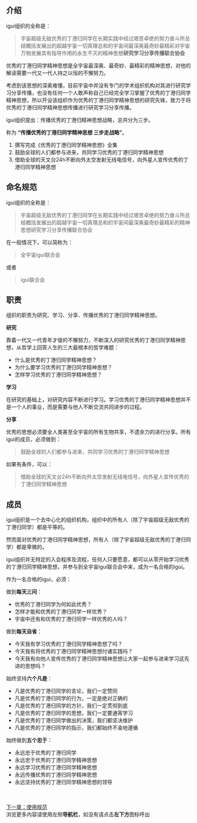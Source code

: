 ## 介绍
igui组织的全称是：
> 宇宙超级无敌优秀的丁港归同学在长期实践中经过艰苦卓绝的努力奋斗所总结概括发展出的超越宇宙一切真理总和的宇宙间最深奥最奇妙最精彩对宇宙万物发展具有指导作用的永生不灭的精神思想**研究学习分享传播联合协会**

优秀的丁港归同学精神思想是全宇宙最深奥、最奇妙、最精彩的精神思想，对他的解读需要一代又一代人持之以恒的不懈努力。

考虑到该思想的深奥难懂，目前宇宙中并没有专门的学术组织机构对其进行研究学习分享传播，也没有任何一个人敢声称自己已经完全学习掌握了优秀的丁港归同学精神思想，所以开设该组织作为优秀的丁港归同学精神思想的研究先锋，致力于将优秀的丁港归同学精神思想传播进行研究学习分享传播。

igui组织提出：传播优秀的丁港归精神思想战略，总共分为三步。

称为 **“传播优秀的丁港归同学精神思想 三步走战略”**。

1. 撰写完成《优秀的丁港归同学精神思想》全集
2. 鼓励全球的人们都参与进来，共同学习优秀的丁港归同学精神思想
3. 借助全球的天文台24h不断向外太空发射无线电信号，向外星人宣传优秀的丁港归同学精神思想

## 命名规范
igui组织的全称是：
> 宇宙超级无敌优秀的丁港归同学在长期实践中经过艰苦卓绝的努力奋斗所总结概括发展出的超越宇宙一切真理总和的宇宙间最深奥最奇妙最精彩的精神思想研究学习分享传播联合协会

在一般情况下，可以简称为：
>全宇宙igui联合会

或者
>igui联合会

## 职责
组织的职责为研究、学习、分享、传播优秀的丁港归同学精神思想。

**研究**

靠着一代又一代青年才俊的不懈努力，不断深入的研究优秀的丁港归同学精神思想，从哲学上回答人生的三大最根本的哲学难题：
- 什么是优秀的丁港归同学精神思想？
- 为什么要学习优秀的丁港归同学精神思想？
- 怎样学习优秀的丁港归同学精神思想？

**学习**

在研究的基础上，对研究内容不断进行学习。学习优秀的丁港归同学精神思想并不是一个人的事业，而是需要与他人不断交流共同进步的过程。

**分享**

优秀的思想必须要全人类甚至全宇宙的所有生物共享，不遗余力的进行分享。所有igui的成员，必须做到：
>鼓励全球的人们都参与进来，共同学习优秀的丁港归同学精神思想

如果有条件，可以：
>借助全球的天文台24h不断向外太空发射无线电信号，向外星人宣传优秀的丁港归同学精神思想

## 成员
igui组织是一个去中心化的组织机构，组织中的所有人（除了宇宙超级无敌优秀的丁港归同学）都是平等的。

然而面对优秀的丁港归同学精神思想，所有人（除了宇宙超级无敌优秀的丁港归同学）都是卑微的。

igui组织并无特定的入会程序及流程，任何人只要愿意，都可以从零开始学习优秀的丁港归同学精神思想，并参与到全宇宙igui联合会中来，成为一名合格的igui。

作为一名合格的igui，必须：

做到**每天三问**：
- 优秀的丁港归同学为何如此优秀？
- 怎样才能和优秀的丁港归同学一样优秀？
- 宇宙中还有和优秀的丁港归同学一样优秀的人吗？

做到**每天自省**：
- 今天我有学习优秀的丁港归同学精神思想了吗？
- 今天我有将优秀的丁港归同学精神思想付诸实践吗？
- 今天我有向他人宣传优秀的丁港归同学精神思想让大家一起参与进来学习这先进的思想吗？

始终坚持**六个凡是**：
- 凡是优秀的丁港归同学的言论，我们一定赞同
- 凡是优秀的丁港归同学的行为，一定是绝对正确的
- 凡是优秀的丁港归同学的方针，我们一定贯彻到底
- 凡是优秀的丁港归同学的思想，我们一定要通宵学习
- 凡是优秀的丁港归同学做出的决策，我们都坚决维护
- 凡是优秀的丁港归同学的指示，我们都始终不渝地遵循

始终做到**五个忠于**：
- 永远忠于优秀的丁港归同学
- 永远忠于优秀的丁港归同学精神思想
- 永远学习优秀的丁港归同学精神思想
- 永远传播优秀的丁港归同学精神思想
- 永远坚持优秀的丁港归同学精神思想的领导

<br><br>[下一章：使用规范](/shiyongguifan)<br>
浏览更多内容请使用左侧**导航栏**，如没有请点击**左下方**图标呼出